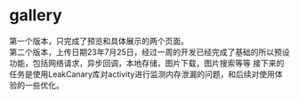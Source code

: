 # gallery
第一个版本，只完成了预览和具体展示的两个页面。       
第二个版本，上传日期23年7月25日，经过一周的开发已经完成了基础的所以预设功能，包括网络请求，异步回调，本地存储，图片下载，图片搜索等等
接下来的任务是使用LeakCanary库对activity进行监测内存泄漏的问题，和后续对使用体验的一些优化。
